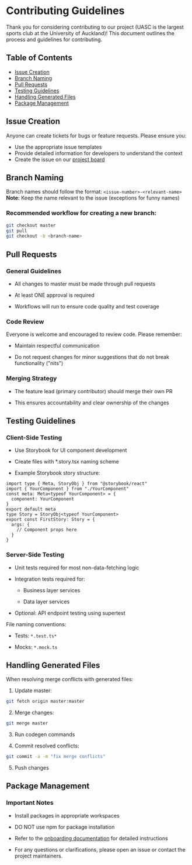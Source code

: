 # Contributing Guidelines

Thank you for considering contributing to our project (UASC is the largest sports club at the University of Auckland)! This document outlines the process and guidelines for contributing.

## Table of Contents

- [Issue Creation](#issue-creation)
- [Branch Naming](#branch-naming)
- [Pull Requests](#pull-requests)
- [Testing Guidelines](#testing-guidelines)
- [Handling Generated Files](#handling-generated-files)
- [Package Management](#package-management)

## Issue Creation

Anyone can create tickets for bugs or feature requests. Please ensure you:

- Use the appropriate issue templates
- Provide detailed information for developers to understand the context
- Create the issue on our [project board](https://github.com/orgs/UoaWDCC/projects/34)

## Branch Naming

Branch names should follow the format: `<issue-number>-<relevant-name>`
**Note:** Keep the name relevant to the issue (exceptions for funny names)

### Recommended workflow for creating a new branch:

```bash
git checkout master
git pull
git checkout -b <branch-name>
```

## Pull Requests

### General Guidelines

- All changes to master must be made through pull requests

- At least ONE approval is required

- Workflows will run to ensure code quality and test coverage

### Code Review

Everyone is welcome and encouraged to review code. Please remember:

- Maintain respectful communication

- Do not request changes for minor suggestions that do not break functionality ("nits")

### Merging Strategy

- The feature lead (primary contributor) should merge their own PR

- This ensures accountability and clear ownership of the changes

## Testing Guidelines

### Client-Side Testing

- Use Storybook for UI component development

- Create files with \*.story.tsx naming scheme

- Example Storybook story structure:

```tsx
import type { Meta, StoryObj } from "@storybook/react"
import { YourComponent } from "./YourComponent"
const meta: Meta<typeof YourComponent> = {
  component: YourComponent
}
export default meta
type Story = StoryObj<typeof YourComponent>
export const FirstStory: Story = {
  args: {
    // Component props here
  }
}
```

### Server-Side Testing

- Unit tests required for most non-data-fetching logic

- Integration tests required for:

  - Business layer services

  - Data layer services

- Optional: API endpoint testing using supertest

File naming conventions:

- Tests: `*.test.ts*`

- Mocks: `*.mock.ts`

## Handling Generated Files

When resolving merge conflicts with generated files:

1. Update master:

```bash
git fetch origin master:master
```

2. Merge changes:

```bash
git merge master
```

3. Run codegen commands

4. Commit resolved conflicts:

```bash
git commit -a -m "fix merge conflicts"
```

5. Push changes

## Package Management

### Important Notes

- Install packages in appropriate workspaces

- DO NOT use npm for package installation

- Refer to the [onboarding documentation](https://github.com/UoaWDCC/uasc-web/wiki/Onboarding) for detailed instructions

- For any questions or clarifications, please open an issue or contact the project maintainers.
